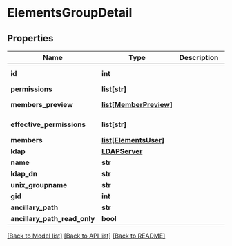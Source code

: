 # ElementsGroupDetail

## Properties

Name | Type | Description | Notes
------------ | ------------- | ------------- | -------------
**id** | **int** |  | [optional] [readonly] 
**permissions** | **list[str]** |  | [optional] 
**members_preview** | [**list[MemberPreview]**](MemberPreview.md) |  | [optional] [readonly] 
**effective_permissions** | **list[str]** |  | [optional] [readonly] 
**members** | [**list[ElementsUser]**](ElementsUser.md) |  | [optional] 
**ldap** | [**LDAPServer**](LDAPServer.md) |  | [optional] 
**name** | **str** |  | 
**ldap_dn** | **str** |  | [optional] 
**unix_groupname** | **str** |  | [optional] 
**gid** | **int** |  | [optional] 
**ancillary_path** | **str** |  | [optional] 
**ancillary_path_read_only** | **bool** |  | [optional] 

[[Back to Model list]](../#documentation-for-models) [[Back to API list]](../#documentation-for-api-endpoints) [[Back to README]](../)


